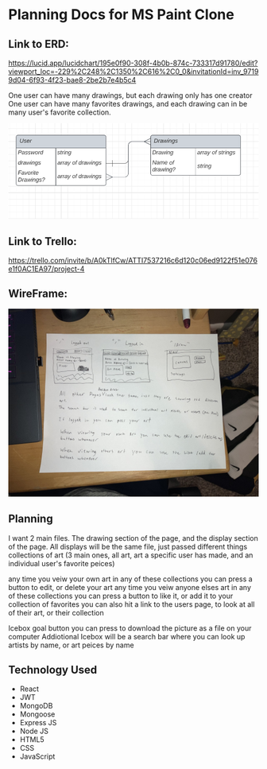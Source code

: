 # Planning Docs for MS Paint Clone

## Link to ERD: 
https://lucid.app/lucidchart/195e0f90-308f-4b0b-874c-733317d91780/edit?viewport_loc=-229%2C248%2C1350%2C616%2C0_0&invitationId=inv_97199d04-6f93-4f23-bae8-2be2b7e4b5c4

One user can have many drawings, but each drawing only has one creator
One user can have many favorites drawings, and each drawing can in be many user's favorite collection.

![discover](./screenshots/ERD_MS_PAINT.png)

## Link to Trello: 
https://trello.com/invite/b/A0kTlfCw/ATTI7537216c6d120c06ed9122f51e076e1f0AC1EA97/project-4

## WireFrame: 
![discover](./screenshots/MS_PAINT_WIREFRAME.jpg)

## Planning
I want 2 main files.  The drawing section of the page, and the display section of the page.  All displays will be the same file, just passed different things collections of art (3 main ones, all art, art a specific user has made, and an individual user's favorite peices)

any time you veiw your own art in any of these collections you can press a button to edit, or delete your art
any time you veiw anyone elses art in any of these collections you can press a button to like it, or add it to your collection of favorites
you can also hit a link to the users page, to look at all of their art, or their collection

Icebox goal button you can press to download the picture as a file on your computer
Addiotional Icebox will be a search bar where you can look up artists by name, or art peices by name


## Technology Used
- React
- JWT
- MongoDB
- Mongoose
- Express JS
- Node JS
- HTML5
- CSS 
- JavaScript
